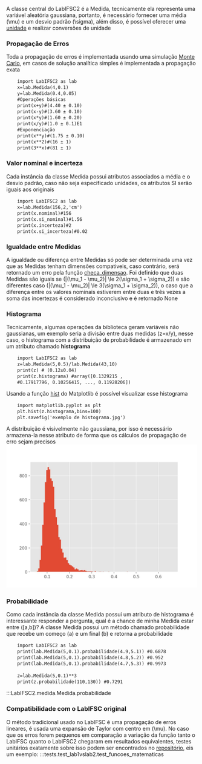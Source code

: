 A classe central do LabIFSC2 é a Medida, tecnicamente ela 
representa uma variável aleatória gaussiana, portanto,
é necessário fornecer uma média \(\mu\) e um desvio padrão
\(\sigma\), além disso, é possível oferecer uma [unidade](Unidades.md)
e realizar conversões de unidade
### Propagação de Erros
Toda a propagação de erros é implementada usando uma simulação
[Monte Carlo](../Propagação%20de%20Erros/montecarlo.md), em casos
de solução analítica simples é implementada a propagação exata
```{.py3 title='Operações básicas'}
    import LabIFSC2 as lab
    x=lab.Medida(4,0.1)
    y=lab.Medida(0.4,0.05)
    #Operações básicas
    print(x+y)#(4.40 ± 0.10) 
    print(x-y)#(3.60 ± 0.10) 
    print(x*y)#(1.60 ± 0.20) 
    print(x/y)#(1.0 ± 0.1)E1 
    #Exponenciação
    print(x**y)#(1.75 ± 0.10) 
    print(x**2)#(16 ± 1)
    print(3**x)#(81 ± 1)
```
### Valor nominal e incerteza
Cada instância da classe Medida possui atributos
associados a média e o desvio padrão, caso
não seja especificado unidades, os atributos
SI serão iguais aos originais
```{.py3 title='Valor nominal e incerteza de uma medida'}
    import LabIFSC2 as lab
    x=lab.Medida(156,2,'cm')
    print(x.nominal)#156
    print(x.si_nominal)#1.56
    print(x.incerteza)#2
    print(x.si_incerteza)#0.02
```

### Igualdade entre Medidas
A igualdade ou diferença entre Medidas só pode ser determinada uma vez que as 
Medidas tenham dimensões compativeis, caso contrário, será retornado um erro
pela função [checa_dimensao](Unidades.md). Foi definido que duas Medidas são iguais
se \(|(\mu_1 - \mu_2)| \le 2(\sigma_1 + \sigma_2\)) e são diferentes caso \(|(\mu_1 - \mu_2)| \le 3(\sigma_1 + \sigma_2\)), o caso que a diferença entre os valores nominais estiverem entre duas e três vezes a soma das incertezas é considerado inconclusivo e é retornado None


### Histograma
Tecnicamente, algumas operações da biblioteca geram variáveis não gaussianas,
um exemplo seria a divisão entre duas medidas \(z=x/y\), nesse caso, o histograma
com a distribuição de probabilidade é armazenado em um atributo chamado **histograma**
```{.py3 title='Histograma de uma medida'}
    import LabIFSC2 as lab
    z=lab.Medida(5,0.5)/lab.Medida(43,10)
    print(z) # (0.12±0.04)
    print(z.histograma) #array([0.1329215 , 
    #0.17917796, 0.10256415, ..., 0.11928206])
```
Usando a função [hist](https://matplotlib.org/stable/api/_as_gen/matplotlib.pyplot.hist.html) do Matplotlib é possível visualizar esse histograma
```{.py3 title='Plotando histograma'}
    import matplotlib.pyplot as plt
    plt.hist(z.histograma,bins=100)
    plt.savefig('exemplo de histograma.jpg')
```
A distribuição é visivelmente não gaussiana, por isso é 
necessário armazena-la nesse atributo de forma que os 
cálculos de propagação de erro sejam precisos
![Image](exemplo_histograma_medida.jpg)
### Probabilidade
Como cada instância da classe Medida possui um atributo de histograma
é interessante responder a pergunta, qual é a chance de minha Medida
estar entre \([a,b]\)? A classe Medida possui um método chamado
probabilidade que recebe um começo \(a\) e um final \(b\) e
retorna a probabilidade  
```{.py3 title='Probabilidade de uma Medida'}
    import LabIFSC2 as lab
    print(lab.Medida(5,0.1).probabilidade(4.9,5.1)) #0.6878
    print(lab.Medida(5,0.1).probabilidade(4.8,5.2)) #0.952
    print(lab.Medida(5,0.1).probabilidade(4.7,5.3)) #0.9973

    z=lab.Medida(5,0.1)**3
    print(z.probabilidade(110,130)) #0.7291
```
:::LabIFSC2.medida.Medida.probabilidade

### Compatibilidade com o LabIFSC original
O método tradicional usado no LabIFSC é uma propagação de erros lineares, é usada uma expansão de Taylor com centro em \(\mu\).
No caso que os erros forem pequenos em comparação a variação da função
tanto o LabIFSC quanto o LabIFSC2 chegaram em resultados equivalentes,
testes unitários exatamente sobre isso podem ser encontrados
no [repositório](https://github.com/viniciusdutra314/LabIFSC2/blob/main/tests/test_lab1vslab2.py), eis um exemplo:
:::tests.test_lab1vslab2.test_funcoes_matematicas